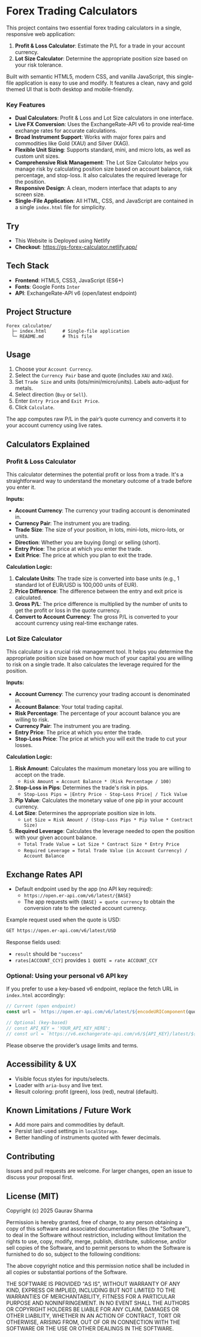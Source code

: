 # Forex Trading Calculators

This project contains two essential forex trading calculators in a single, responsive web application:
1.  **Profit & Loss Calculator**: Estimate the P/L for a trade in your account currency.
2.  **Lot Size Calculator**: Determine the appropriate position size based on your risk tolerance.

Built with semantic HTML5, modern CSS, and vanilla JavaScript, this single-file application is easy to use and modify. It features a clean, navy and gold themed UI that is both desktop and mobile-friendly.

### Key Features
- **Dual Calculators**: Profit & Loss and Lot Size calculators in one interface.
- **Live FX Conversion**: Uses the ExchangeRate-API v6 to provide real-time exchange rates for accurate calculations.
- **Broad Instrument Support**: Works with major forex pairs and commodities like Gold (XAU) and Silver (XAG).
- **Flexible Unit Sizing**: Supports standard, mini, and micro lots, as well as custom unit sizes.
- **Comprehensive Risk Management**: The Lot Size Calculator helps you manage risk by calculating position size based on account balance, risk percentage, and stop-loss. It also calculates the required leverage for the position.
- **Responsive Design**: A clean, modern interface that adapts to any screen size.
- **Single-File Application**: All HTML, CSS, and JavaScript are contained in a single `index.html` file for simplicity.

## Try
- This Website is Deployed using Netlify
- **Checkout**: https://gs-forex-calculator.netlify.app/

## Tech Stack
- **Frontend**: HTML5, CSS3, JavaScript (ES6+)
- **Fonts**: Google Fonts `Inter`
- **API**: ExchangeRate-API v6 (open/latest endpoint)

## Project Structure
```
Forex calculatoe/
  ├─ index.html      # Single-file application
  └─ README.md       # This file
```

## Usage
1. Choose your `Account Currency`.
2. Select the `Currency Pair` base and quote (includes `XAU` and `XAG`).
3. Set `Trade Size` and units (lots/mini/micro/units). Labels auto-adjust for metals.
4. Select direction (`Buy` or `Sell`).
5. Enter `Entry Price` and `Exit Price`.
6. Click `Calculate`.

The app computes raw P/L in the pair’s quote currency and converts it to your account currency using live rates.

## Calculators Explained

### Profit & Loss Calculator

This calculator determines the potential profit or loss from a trade. It's a straightforward way to understand the monetary outcome of a trade before you enter it.

**Inputs:**
- **Account Currency**: The currency your trading account is denominated in.
- **Currency Pair**: The instrument you are trading.
- **Trade Size**: The size of your position, in lots, mini-lots, micro-lots, or units.
- **Direction**: Whether you are buying (long) or selling (short).
- **Entry Price**: The price at which you enter the trade.
- **Exit Price**: The price at which you plan to exit the trade.

**Calculation Logic:**
1.  **Calculate Units**: The trade size is converted into base units (e.g., 1 standard lot of EUR/USD is 100,000 units of EUR).
2.  **Price Difference**: The difference between the entry and exit price is calculated.
3.  **Gross P/L**: The price difference is multiplied by the number of units to get the profit or loss in the quote currency.
4.  **Convert to Account Currency**: The gross P/L is converted to your account currency using real-time exchange rates.

### Lot Size Calculator

This calculator is a crucial risk management tool. It helps you determine the appropriate position size based on how much of your capital you are willing to risk on a single trade. It also calculates the leverage required for the position.

**Inputs:**
- **Account Currency**: The currency your trading account is denominated in.
- **Account Balance**: Your total trading capital.
- **Risk Percentage**: The percentage of your account balance you are willing to risk.
- **Currency Pair**: The instrument you are trading.
- **Entry Price**: The price at which you enter the trade.
- **Stop-Loss Price**: The price at which you will exit the trade to cut your losses.

**Calculation Logic:**
1.  **Risk Amount**: Calculates the maximum monetary loss you are willing to accept on the trade.
    - `Risk Amount = Account Balance * (Risk Percentage / 100)`
2.  **Stop-Loss in Pips**: Determines the trade's risk in pips.
    - `Stop-Loss Pips = |Entry Price - Stop-Loss Price| / Tick Value`
3.  **Pip Value**: Calculates the monetary value of one pip in your account currency.
4.  **Lot Size**: Determines the appropriate position size in lots.
    - `Lot Size = Risk Amount / (Stop-Loss Pips * Pip Value * Contract Size)`
5.  **Required Leverage**: Calculates the leverage needed to open the position with your given account balance.
    - `Total Trade Value = Lot Size * Contract Size * Entry Price`
    - `Required Leverage = Total Trade Value (in Account Currency) / Account Balance`

## Exchange Rates API
- Default endpoint used by the app (no API key required):
  - `https://open.er-api.com/v6/latest/{BASE}`
  - The app requests with `{BASE} = quote currency` to obtain the conversion rate to the selected account currency.

Example request used when the quote is USD:
```bash
GET https://open.er-api.com/v6/latest/USD
```

Response fields used:
- `result` should be `"success"`
- `rates[ACCOUNT_CCY]` provides `1 QUOTE = rate ACCOUNT_CCY`

### Optional: Using your personal v6 API key
If you prefer to use a key-based v6 endpoint, replace the fetch URL in `index.html` accordingly:
```javascript
// Current (open endpoint)
const url = `https://open.er-api.com/v6/latest/${encodeURIComponent(quote)}`;

// Optional (key-based)
// const API_KEY = 'YOUR_API_KEY_HERE';
// const url = `https://v6.exchangerate-api.com/v6/${API_KEY}/latest/${encodeURIComponent(quote)}`;
```

Please observe the provider’s usage limits and terms.

## Accessibility & UX
- Visible focus styles for inputs/selects.
- Loader with `aria-busy` and live text.
- Result coloring: profit (green), loss (red), neutral (default).

## Known Limitations / Future Work
- Add more pairs and commodities by default.
- Persist last-used settings in `localStorage`.
- Better handling of instruments quoted with fewer decimals.

## Contributing
Issues and pull requests are welcome. For larger changes, open an issue to discuss your proposal first.

## License (MIT)
Copyright (c) 2025 Gaurav Sharma

Permission is hereby granted, free of charge, to any person obtaining a copy
of this software and associated documentation files (the "Software"), to deal
in the Software without restriction, including without limitation the rights
to use, copy, modify, merge, publish, distribute, sublicense, and/or sell
copies of the Software, and to permit persons to whom the Software is
furnished to do so, subject to the following conditions:

The above copyright notice and this permission notice shall be included in all
copies or substantial portions of the Software.

THE SOFTWARE IS PROVIDED "AS IS", WITHOUT WARRANTY OF ANY KIND, EXPRESS OR
IMPLIED, INCLUDING BUT NOT LIMITED TO THE WARRANTIES OF MERCHANTABILITY,
FITNESS FOR A PARTICULAR PURPOSE AND NONINFRINGEMENT. IN NO EVENT SHALL THE
AUTHORS OR COPYRIGHT HOLDERS BE LIABLE FOR ANY CLAIM, DAMAGES OR OTHER
LIABILITY, WHETHER IN AN ACTION OF CONTRACT, TORT OR OTHERWISE, ARISING FROM,
OUT OF OR IN CONNECTION WITH THE SOFTWARE OR THE USE OR OTHER DEALINGS IN THE
SOFTWARE.




